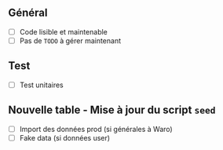 ## Général
- [ ] Code lisible et maintenable
- [ ] Pas de `TODO` à gérer maintenant

## Test
- [ ] Test unitaires

## Nouvelle table - Mise à jour du script `seed`
- [ ] Import des données prod (si générales à Waro)
- [ ] Fake data (si données user)
